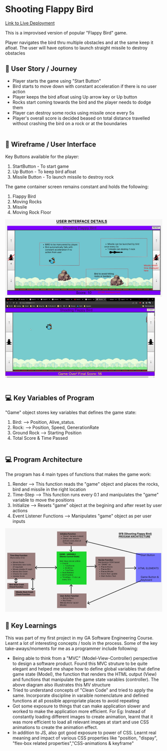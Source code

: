 # Shooting Flappy Bird

[Link to Live Deployment](https://shooting-flappy-bird.vercel.app/)

This is a improvised version of popular "Flappy Bird" game.

Player navigates the bird thru multiple obstacles and at the same keep it afloat. The user will have options to launch straight missile to destroy obstacles

## 🌼 User Story / Journey

- Player starts the game using "Start Button"
- Bird starts to move down with constant acceleration if there is no user action
- Player keeps the bird afloat using Up arrow key or Up button
- Rocks start coming towards the bird and the player needs to dodge them
- Player can destroy some rocks using missile once every 5s
- Player's overall score is decided beased on total distance travelled without crashing the bird on a rock or at the boundaries
  <br></br>

## 🎨 Wireframe / User Interface

Key Buttons available for the player:

1. StartButton - To start game
2. Up Button - To keep bird afloat
3. Missile Button - To launch missile to destroy rock

The game container screen remains constant and holds the following:

1. Flappy Bird
2. Moving Rocks
3. Missile
4. Moving Rock Floor

![User Interface](/Report/SFB_User%20Interface.jpg)
![User Interface](/Report/UserInterface.gif)
<br></br>

## 💻 Key Variables of Program

"Game" object stores key variables that defines the game state:

1. Bird: --> Position, Alive_status.
2. Rock: --> Position, Speed, GenerationRate
3. Ground Rock --> Starting Position
4. Total Score & Time Passed
   <br></br>

## 💻 Program Architecture

The program has 4 main types of functions that makes the game work:

1. Render --> This function reads the "game" object and places the rocks, bird and missile in the right location
2. Time-Step --> This function runs every 0.1 and manipulates the "game" variable to move the positions
3. Initialize --> Resets "game" object at the begining and after reset by user actions
4. Event Listener Functions --> Manipulates "game" object as per user inputs

![Program Architecture](/Report/SFB_Program_Architecture.jpg)

## 🌼 Key Learnings

This was part of my first project in my GA Software Engineering Course. Learnt a lot of interesting concepts / tools in the process. Some of the key take-aways/moments for me as a programmer include following:

- Being able to think from a "MVC" (Model-View-Controller) perspective to design a software product. Found this MVC struture to be quite elegant and helped me shape how to define global variables that define game state (Model), the function that renders the HTML output (View) and functions that manipulate the game state varables (controller). The above diagram also illustrates this MV structure
- Tried to understand concepts of "Clean Code" and tried to apply the same. Incorporate discipline in varaible nomenclature and defined functions at all possible appropriate places to avoid repeating
- Got some exposure to things that can make application slower and worked to make the application more efficient. For Eg: Instead of constantly loading different images to create animation, learnt that it was more efficient to load all relevant images at start and use CSS animations to create the animation effect.
- In addition to JS, also got good exposure to power of CSS. Learnt real meaning and impact of various CSS properties like "position, "dispay", "flex-box related properties","CSS-animations & keyframe"

